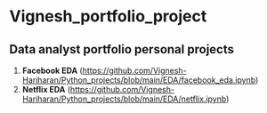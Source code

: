 # Vignesh_portfolio_project
## Data analyst portfolio personal projects

1. **Facebook EDA** (https://github.com/Vignesh-Hariharan/Python_projects/blob/main/EDA/facebook_eda.ipynb)
2. **Netflix EDA** (https://github.com/Vignesh-Hariharan/Python_projects/blob/main/EDA/netflix.ipynb)

